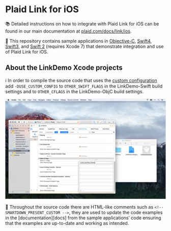 # Plaid Link for iOS

📚 Detailed instructions on how to integrate with Plaid Link for iOS can be found in our main documentation at [plaid.com/docs/link/ios][link-ios-docs].

📱 This repository contains sample applications in [Objective-C](LinkDemo-ObjC), [Swift4](LinkDemo-Swift4), [Swift3](LinkDemo-Swift3), and [Swift 2](LinkDemo-Swift2) (requires Xcode 7) that demonstrate integration and use of Plaid Link for iOS.

## About the LinkDemo Xcode projects

ℹ️  In order to compile the source code that uses the [custom configuration](https://plaid.com/docs/link/ios#configure_custom) add `-DUSE_CUSTOM_CONFIG` to `OTHER_SWIFT_FLAGS` in the LinkDemo-Swift build settings and to `OTHER_CFLAGS` in the LinkDemo-ObjC build settings.

![Use Custom Config](/ios/docs/images/use_custom_config.jpg)

🤖 Throughout the source code there are HTML-like comments such as <code>&lt;!-- SMARTDOWN_PRESENT_CUSTOM --&gt;</code>, they are used to update the code examples in the [documentation][docs] from the sample applicationsʼ code ensuring that the examples are up-to-date and working as intended.


[link-ios-docs]: https://plaid.com/docs/link/ios
